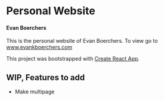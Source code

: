 # Personal Website
#### Evan Boerchers

This is the personal website of Evan Boerchers. To view go to www.evankboerchers.com

This project was bootstrapped with [Create React App](https://github.com/facebook/create-react-app).

##  WIP, Features to add

- Make multipage
